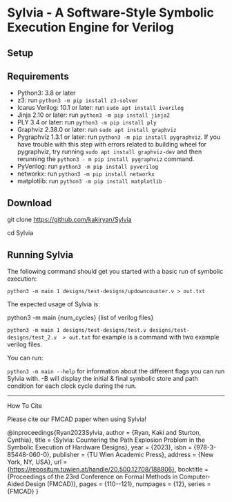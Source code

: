 # Sylvia - A Software-Style Symbolic Execution Engine for Verilog

## Setup

Requirements
--------------------
- Python3: 3.8 or later
- z3: run `python3 -m pip install z3-solver`
- Icarus Verilog: 10.1 or later: run `sudo apt install iverilog`
- Jinja 2.10 or later: run `python3 -m pip install jinja2`
- PLY 3.4 or later: run `python3 -m pip install ply`
- Graphviz 2.38.0 or later: run `sudo apt install graphviz`
- Pygraphviz 1.3.1 or later: run `python3 -m pip install pygraphviz`. If you have trouble with this step with errors related to building wheel for pygraphviz, try running `sudo apt install graphviz-dev` and then rerunning the `python3 - m pip install pygraphviz` command.
- PyVerilog: run `python3 -m pip install pyverilog`
- networkx: run `python3 -m pip install networkx`
- matplotlib: run `python3 -m pip install matplotlib`


Download
--------------------
git clone https://github.com/kakiryan/Sylvia

cd Sylvia

Running Sylvia
---------------------
The following command should get you started with a basic run of symbolic execution:

`python3 -m main 1 designs/test-designs/updowncounter.v > out.txt`

The expected usage of Sylvia is:

python3 -m main {num_cycles} {list of verilog files}

`python3 -m main 1 designs/test-designs/test.v designs/test-designs/test_2.v  > out.txt` for example is a command 
with two example verilog files.

You can run:

`python3 -m main --help` for information about the different flags you can run Sylvia with. -B will display the initial & final symbolic store and path condition for each clock cycle during the run. 

---------------------
How To Cite

Please cite our FMCAD paper when using Sylvia!

@inproceedings{Ryan2023Sylvia,
author = {Ryan, Kaki and Sturton, Cynthia},
title = {Sylvia: Countering the Path Explosion Problem in the Symbolic Execution of Hardware Designs},
year = {2023},
isbn = {978-3-85448-060-0},
publisher = {TU Wien Academic Press},
address = {New York, NY, USA},
url = {https://repositum.tuwien.at/handle/20.500.12708/188806},
booktitle = {Proceedings of the 23rd Conference on Formal Methods in Computer-Aided Design (FMCAD)},
pages = {110--121},
numpages = {12},
series = {FMCAD}
}